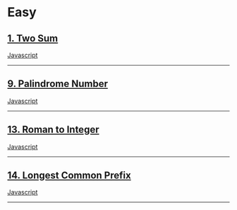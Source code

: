 # Easy

## [1. Two Sum](https://leetcode.com/problems/two-sums)

[Javascript](https://github.com/JeevanJain/leetcode/tree/main/Solutions/01-99/01-TwoSum)

---

##  [9. Palindrome Number](https://leetcode.com/problems/palindrome-number)

[Javascript](https://github.com/JeevanJain/leetcode/tree/main/Solutions/01-99/09-PalindromeNumber)

---

##  [13. Roman to Integer](https://leetcode.com/problems/roman-to-integer/description)

[Javascript](https://github.com/JeevanJain/leetcode/tree/main/Solutions/01-99/13-RomanToInteger)

---

##  [14. Longest Common Prefix](https://leetcode.com/problems/longest-common-prefix)

[Javascript](https://github.com/JeevanJain/leetcode/tree/main/Solutions/01-99/14-LongestCommonPrefix)

---

